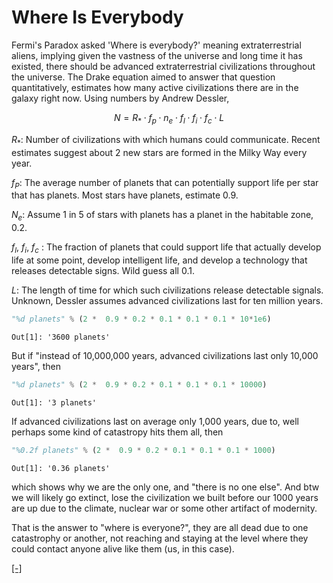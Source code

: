 # Where Is Everybody

Fermi's Paradox asked 'Where is everybody?'  meaning extraterrestrial
aliens, implying given the vastness of the universe and long time it
has existed, there should be advanced extraterrestrial civilizations
throughout the universe. The Drake equation aimed to answer that
question quantitatively, estimates how many active civilizations there
are in the galaxy right now. Using numbers by Andrew Dessler,

$$
N = R_* \cdot f_p \cdot n_e \cdot f_l \cdot f_i \cdot f_c \cdot L
$$

$R_*$: Number of civilizations with which humans could
communicate. Recent estimates suggest about 2 new stars are formed in
the Milky Way every year.

$f_P$: The average number of planets that can potentially support life
per star that has planets. Most stars have planets, estimate 0.9.

$N_e$: Assume 1 in 5 of stars with planets has a planet in the
habitable zone, 0.2.

$f_l$, $f_i$, $f_c$ : The fraction of planets that could support life
that actually develop life at some point, develop intelligent life,
and develop a technology that releases detectable signs. Wild guess
all 0.1.

$L$: The length of time for which such civilizations release
detectable signals. Unknown, Dessler assumes advanced civilizations
last for ten million years.

```python
"%d planets" % (2 *  0.9 * 0.2 * 0.1 * 0.1 * 0.1 * 10*1e6)
```

```text
Out[1]: '3600 planets'
```

But if "instead of 10,000,000 years, advanced civilizations last only
10,000 years", then

```python
"%d planets" % (2 *  0.9 * 0.2 * 0.1 * 0.1 * 0.1 * 10000)
```

```text
Out[1]: '3 planets'
```

If advanced civilizations last on average only 1,000 years, due to,
well perhaps some kind of catastropy hits them all, then

```python
"%0.2f planets" % (2 *  0.9 * 0.2 * 0.1 * 0.1 * 0.1 * 1000)
```

```text
Out[1]: '0.36 planets'
```

which shows why we are the only one, and "there is no one else". And
btw we will likely go extinct, lose the civilization we built before
our 1000 years are up due to the climate, nuclear war or some other
artifact of modernity.

That is the answer to "where is everyone?", they are all dead due to
one catastrophy or another, not reaching and staying at the level
where they could contact anyone alive like them (us, in this case).

[[-]](https://www.theclimatebrink.com/p/where-is-everyone-the-fermi-paradox)

